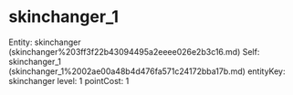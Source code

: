 # skinchanger_1

Entity: skinchanger (skinchanger%203ff3f22b43094495a2eeee026e2b3c16.md)
Self: skinchanger_1 (skinchanger_1%2002ae00a48b4d476fa571c24172bba17b.md)
entityKey: skinchanger
level: 1
pointCost: 1

[](Untitled%2062c195408fd14f529743fb4570c5a994.md)